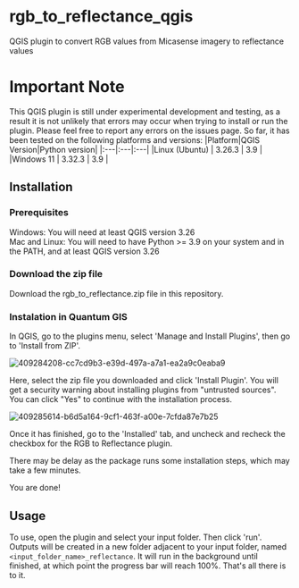 # rgb_to_reflectance_qgis
QGIS plugin to convert RGB values from Micasense imagery to reflectance values


# Important Note
This QGIS plugin is still under experimental development and testing, as a result it is not unlikely that errors may occur when trying to install or run the plugin. Please feel free to report any errors on the issues page. So far, it has been tested on the following platforms and versions:
|Platform|QGIS Version|Python version|
|:---|:---|:---|
|Linux (Ubuntu) | 3.26.3 | 3.9 |
|Windows 11 | 3.32.3 | 3.9 |

## Installation

### Prerequisites
Windows: You will need at least QGIS version 3.26  
Mac and Linux: You will need to have Python >= 3.9 on your system and in the PATH, and at least QGIS version 3.26

### Download the zip file
Download the rgb_to_reflectance.zip file in this repository.

### Instalation in Quantum GIS
In QGIS, go to the plugins menu, select 'Manage and Install Plugins', then go to 'Install from ZIP'. 

![409284208-cc7cd9b3-e39d-497a-a7a1-ea2a9c0eaba9](https://github.com/user-attachments/assets/16eea8e6-6928-48f1-831f-ecbbef116f88)

Here, select the zip file you downloaded and click 'Install Plugin'. You will get a security warning about installing plugins from "untrusted sources". You can click "Yes" to continue with the installation process.

![409285614-b6d5a164-9cf1-463f-a00e-7cfda87e7b25](https://github.com/user-attachments/assets/c05d0d76-b406-4023-a9c7-83b284a8bff4)

Once it has finished, go to the 'Installed' tab, and uncheck and recheck the checkbox for the RGB to Reflectance plugin.

There may be delay as the package runs some installation steps, which may take a few minutes.

You are done!

## Usage
To use, open the plugin and select your input folder. Then click 'run'. Outputs will be created in a new folder adjacent to your input folder, named `<input_folder_name>_reflectance`. It will run in the background until finished, at which point the progress bar will reach 100%. That's all there is to it.

